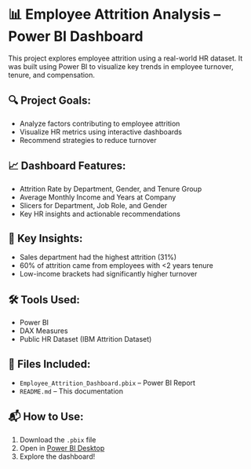 # 📊 Employee Attrition Analysis – Power BI Dashboard

This project explores employee attrition using a real-world HR dataset. It was built using Power BI to visualize key trends in employee turnover, tenure, and compensation.

## 🔍 Project Goals:
- Analyze factors contributing to employee attrition
- Visualize HR metrics using interactive dashboards
- Recommend strategies to reduce turnover

## 📈 Dashboard Features:
- Attrition Rate by Department, Gender, and Tenure Group
- Average Monthly Income and Years at Company
- Slicers for Department, Job Role, and Gender
- Key HR insights and actionable recommendations

## 🧠 Key Insights:
- Sales department had the highest attrition (31%)
- 60% of attrition came from employees with <2 years tenure
- Low-income brackets had significantly higher turnover

## 🛠️ Tools Used:
- Power BI
- DAX Measures
- Public HR Dataset (IBM Attrition Dataset)

## 📎 Files Included:
- `Employee_Attrition_Dashboard.pbix` – Power BI Report
- `README.md` – This documentation

## 📬 How to Use:
1. Download the `.pbix` file
2. Open in [Power BI Desktop](https://powerbi.microsoft.com/)
3. Explore the dashboard!
